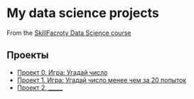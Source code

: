 # My data science projects
From the [SkillFacroty Data Science course](http://skillfactory.ru/data-scientist)

## Проекты

* [Проект 0. Игра: Угадай число](https://github.com/Alot9586/Homework-SF/tree/master/project_0)
* [Проект 1. Игра: Угадай число менее чем за 20 попыток](https://github.com/Alot9586/Homework-SF/tree/master/project_1)
* [Проект 2. _____](____)
